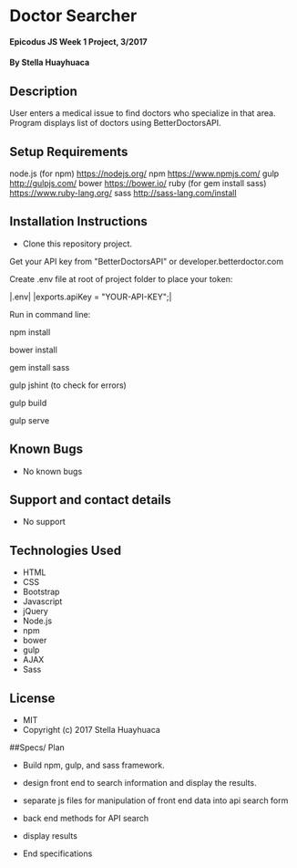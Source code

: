 # Doctor Searcher

#### Epicodus JS Week 1 Project, 3/2017

#### By Stella Huayhuaca

## Description

User enters a medical issue to find doctors who specialize in that area.  Program displays list of doctors using BetterDoctorsAPI.


## Setup Requirements
node.js (for npm)  https://nodejs.org/
npm https://www.npmjs.com/
gulp http://gulpjs.com/
bower https://bower.io/
ruby (for gem install sass) https://www.ruby-lang.org/
sass http://sass-lang.com/install


## Installation Instructions
* Clone this repository project.

Get your API key from "BetterDoctorsAPI" or developer.betterdoctor.com

Create .env file at root of project folder to place your token:

|.env| |exports.apiKey = "YOUR-API-KEY";|

Run in command line:

npm install

bower install

gem install sass

gulp jshint (to check for errors)

gulp build

gulp serve


## Known Bugs
* No known bugs

## Support and contact details
* No support

## Technologies Used
* HTML
* CSS
* Bootstrap
* Javascript
* jQuery
* Node.js
* npm
* bower
* gulp
* AJAX
* Sass

## License
* MIT
* Copyright (c) 2017 Stella Huayhuaca

##Specs/ Plan
* Build npm, gulp, and sass framework.
* design front end to search information and display the results.
* separate js files for manipulation of front end data into api search form
* back end methods for API search
* display results

* End specifications
